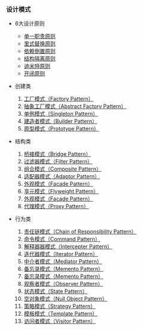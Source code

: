 ### 设计模式

- 6大设计原则
    - [单一职责原则](./设计原则/单一职责原则.md)
    - [里式替换原则](./设计原则/里式替换原则.md)
    - [依赖倒置原则](./设计原则/依赖倒置原则.md)
    - [结构隔离原则](./设计原则/结构隔离原则.md)
    - [迪米特原则](./设计原则/迪米特原则.md)
    - [开闭原则](./设计原则/开闭原则.md)


- 创建类
    1. [工厂模式（Factory Pattern）](./创建类/工厂模式.md)
    2. [抽象工厂模式（Abstract Factory Pattern）](./创建类/工厂模式.md)
    3. [单例模式（Singleton Pattern）](./创建类/单例模式.md)
    4. [建造者模式（Builder Pattern）](./创建类/建造者模式.md)
    5. [原型模式（Prototype Pattern）](./创建类/原型模式.md)

- 结构类
    1. [桥接模式（Bridge Pattern）](./结构类/桥接模式.md)
    2. [过滤器模式（Filter  Pattern）](./结构类/过滤器模式.md)
    3. [组合模式（Composite Pattern）](./结构类/组合模式.md)
    4. [适配器模式（Adaptor Pattern）](./结构类/适配器模式.md)
    5. [外观模式（Facade Pattern）](./结构类/外观模式.md)
    6. [享元模式（Flyweight Pattern）](./结构类/享元模式.md)
    7. [外观模式（Facade Pattern）](./结构类/外观模式.md)
    8. [代理模式（Proxy Pattern）](./结构类/代理模式.md)


- 行为类
    1. [责任链模式（Chain of Responsibility Pattern）](./行为类/责任链模式.md)
    2. [命令模式（Command Pattern）](./行为类/命令模式.md)
    3. [解释器器模式（Intercepter Pattern）](./行为类/解释器模式.md)
    4. [迭代器模式（Iterator Pattern）](./行为类/迭代器模式.md)
    5. [中介者模式（Mediator Pattern）](./行为类/中介者模式.md)
    6. [备忘录模式（Memento Pattern）](./行为类/备忘录模式.md)
    7. [备忘录模式（Memento Pattern）](./行为类/备忘录模式.md)
    8. [观察者模式（Observer Pattern）](./行为类/观察者模式.md)
    9. [状态模式（State Pattern）](./行为类/备忘录模式.md)
    10. [空对象模式（Null Object Pattern）](./行为类/备忘录模式.md)
    11. [策略模式（Strategy Pattern）](./行为类/备忘录模式.md)
    12. [模板模式（Template Pattern）](./行为类/备忘录模式.md)
    13. [访问者模式（Visitor Pattern）](./行为类/备忘录模式.md)